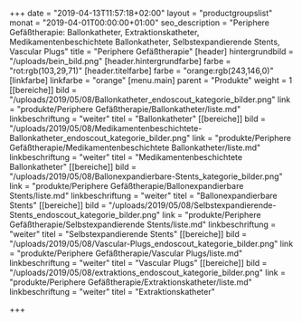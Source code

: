 +++
date = "2019-04-13T11:57:18+02:00"
layout = "productgroupslist"
monat = "2019-04-01T00:00:00+01:00"
seo_description = "Periphere Gefäßtherapie: Ballonkatheter, Extraktionskatheter, Medikamentenbeschichtete Ballonkatheter,  Selbstexpandierende Stents, Vascular Plugs"
title = "Periphere Gefäßtherapie"
[header]
hintergrundbild = "/uploads/bein_bild.png"
[header.hintergrundfarbe]
farbe = "rot:rgb(103,29,71)"
[header.titelfarbe]
farbe = "orange:rgb(243,146,0)"
[linkfarbe]
linkfarbe = "orange"
[menu.main]
parent = "Produkte"
weight = 1
[[bereiche]]
bild = "/uploads/2019/05/08/Ballonkatheter_endoscout_kategorie_bilder.png"
link = "produkte/Periphere Gefäßtherapie/Ballonkatheter/liste.md"
linkbeschriftung = "weiter"
titel = "Ballonkatheter"
[[bereiche]]
bild = "/uploads/2019/05/08/Medikamentenbeschichtete-Ballonkatheter_endoscout_kategorie_bilder.png"
link = "produkte/Periphere Gefäßtherapie/Medikamentenbeschichtete Ballonkatheter/liste.md"
linkbeschriftung = "weiter"
titel = "Medikamentenbeschichtete Ballonkatheter"
[[bereiche]]
bild = "/uploads/2019/05/08/Ballonexpandierbare-Stents_kategorie_bilder.png"
link = "produkte/Periphere Gefäßtherapie/Ballonexpandierbare Stents/liste.md"
linkbeschriftung = "weiter"
titel = "Ballonexpandierbare Stents"
[[bereiche]]
bild = "/uploads/2019/05/08/Selbstexpandierende-Stents_endoscout_kategorie_bilder.png"
link = "produkte/Periphere Gefäßtherapie/Selbstexpandierende Stents/liste.md"
linkbeschriftung = "weiter"
titel = "Selbstexpandierende Stents"
[[bereiche]]
bild = "/uploads/2019/05/08/Vascular-Plugs_endoscout_kategorie_bilder.png"
link = "produkte/Periphere Gefäßtherapie/Vascular Plugs/liste.md"
linkbeschriftung = "weiter"
titel = "Vascular Plugs"
[[bereiche]]
bild = "/uploads/2019/05/08/extraktions_endoscout_kategorie_bilder.png"
link = "produkte/Periphere Gefäßtherapie/Extraktionskatheter/liste.md"
linkbeschriftung = "weiter"
titel = "Extraktionskatheter"

+++
